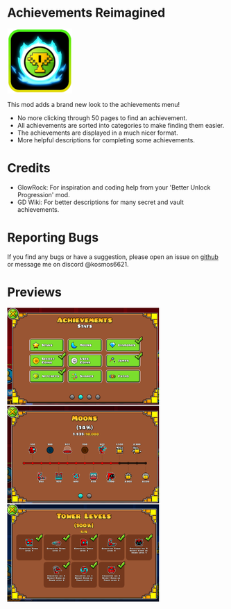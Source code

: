 # Achievements Reimagined

<img src="logo.png" width="150" alt="Achievements Reimagined logo" />

This mod adds a brand new look to the achievements menu!

- No more clicking through 50 pages to find an achievement.
- All achievements are sorted into categories to make finding them easier.
- The achievements are displayed in a much nicer format.
- More helpful descriptions for completing some achievements.

# Credits

- GlowRock: For inspiration and coding help from your 'Better Unlock Progression' mod.
- GD Wiki: For better descriptions for many secret and vault achievements.

# Reporting Bugs

If you find any bugs or have a suggestion, please open an issue on [github](https://github.com/TheRisingLegend/achievements-reimagined) or message me on discord @kosmos6621.

# Previews

<img src="preview1.png" width="350" alt="preview1" />

<img src="preview2.png" width="350" alt="preview2" />

<img src="preview3.png" width="350" alt="preview3" />
